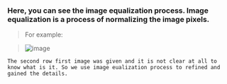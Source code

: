 ### Here, you can see the image equalization process. Image equalization is a process of normalizing the image pixels.

 > For example:
 
> ![image](https://user-images.githubusercontent.com/57215584/193436559-28d46049-87e9-49b1-a0e1-cd94282278fa.png)

`The second row first image was given and it is not clear at all to know what is it. So we use image eualization process to refined and gained the details.`

